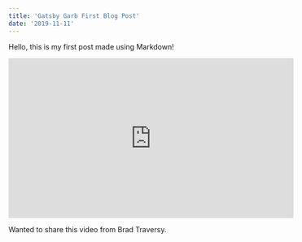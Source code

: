 ```yaml
---
title: 'Gatsby Garb First Blog Post'
date: '2019-11-11'
---
```


Hello, this is my first post made using Markdown!

<iframe width="560" height="315" src="https://www.youtube.com/embed/ZFvPLrKZywA" frameborder="0" allow="accelerometer; autoplay; encrypted-media; gyroscope; picture-in-picture" allowfullscreen></iframe>

Wanted to share this video from Brad Traversy.
